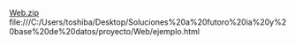 [Web.zip](https://github.com/user-attachments/files/21437354/Web.zip)
file:///C:/Users/toshiba/Desktop/Soluciones%20a%20futoro%20ia%20y%20base%20de%20datos/proyecto/Web/ejemplo.html
